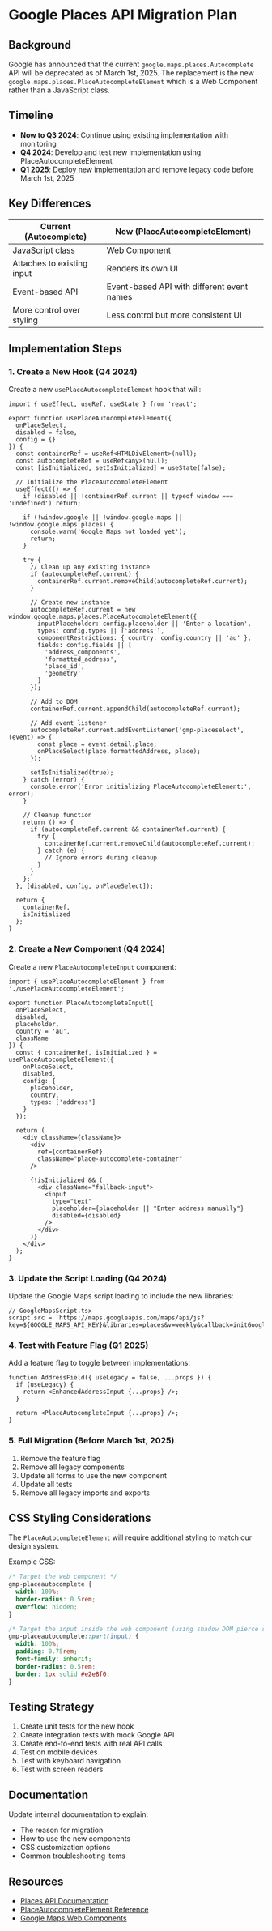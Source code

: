 # Google Places API Migration Plan

## Background

Google has announced that the current `google.maps.places.Autocomplete` API will be deprecated as of March 1st, 2025. The replacement is the new `google.maps.places.PlaceAutocompleteElement` which is a Web Component rather than a JavaScript class.

## Timeline

- **Now to Q3 2024**: Continue using existing implementation with monitoring
- **Q4 2024**: Develop and test new implementation using PlaceAutocompleteElement
- **Q1 2025**: Deploy new implementation and remove legacy code before March 1st, 2025

## Key Differences

| Current (Autocomplete) | New (PlaceAutocompleteElement) |
|------------------------|--------------------------------|
| JavaScript class | Web Component |
| Attaches to existing input | Renders its own UI |
| Event-based API | Event-based API with different event names |
| More control over styling | Less control but more consistent UI |

## Implementation Steps

### 1. Create a New Hook (Q4 2024)

Create a new `usePlaceAutocompleteElement` hook that will:

```tsx
import { useEffect, useRef, useState } from 'react';

export function usePlaceAutocompleteElement({
  onPlaceSelect,
  disabled = false,
  config = {}
}) {
  const containerRef = useRef<HTMLDivElement>(null);
  const autocompleteRef = useRef<any>(null);
  const [isInitialized, setIsInitialized] = useState(false);
  
  // Initialize the PlaceAutocompleteElement
  useEffect(() => {
    if (disabled || !containerRef.current || typeof window === 'undefined') return;
    
    if (!window.google || !window.google.maps || !window.google.maps.places) {
      console.warn('Google Maps not loaded yet');
      return;
    }
    
    try {
      // Clean up any existing instance
      if (autocompleteRef.current) {
        containerRef.current.removeChild(autocompleteRef.current);
      }
      
      // Create new instance
      autocompleteRef.current = new window.google.maps.places.PlaceAutocompleteElement({
        inputPlaceholder: config.placeholder || 'Enter a location',
        types: config.types || ['address'],
        componentRestrictions: { country: config.country || 'au' },
        fields: config.fields || [
          'address_components', 
          'formatted_address', 
          'place_id', 
          'geometry'
        ]
      });
      
      // Add to DOM
      containerRef.current.appendChild(autocompleteRef.current);
      
      // Add event listener
      autocompleteRef.current.addEventListener('gmp-placeselect', (event) => {
        const place = event.detail.place;
        onPlaceSelect(place.formattedAddress, place);
      });
      
      setIsInitialized(true);
    } catch (error) {
      console.error('Error initializing PlaceAutocompleteElement:', error);
    }
    
    // Cleanup function
    return () => {
      if (autocompleteRef.current && containerRef.current) {
        try {
          containerRef.current.removeChild(autocompleteRef.current);
        } catch (e) {
          // Ignore errors during cleanup
        }
      }
    };
  }, [disabled, config, onPlaceSelect]);
  
  return {
    containerRef,
    isInitialized
  };
}
```

### 2. Create a New Component (Q4 2024)

Create a new `PlaceAutocompleteInput` component:

```tsx
import { usePlaceAutocompleteElement } from './usePlaceAutocompleteElement';

export function PlaceAutocompleteInput({
  onPlaceSelect,
  disabled,
  placeholder,
  country = 'au',
  className
}) {
  const { containerRef, isInitialized } = usePlaceAutocompleteElement({
    onPlaceSelect,
    disabled,
    config: {
      placeholder,
      country,
      types: ['address']
    }
  });
  
  return (
    <div className={className}>
      <div 
        ref={containerRef} 
        className="place-autocomplete-container"
      />
      
      {!isInitialized && (
        <div className="fallback-input">
          <input 
            type="text" 
            placeholder={placeholder || "Enter address manually"} 
            disabled={disabled}
          />
        </div>
      )}
    </div>
  );
}
```

### 3. Update the Script Loading (Q4 2024)

Update the Google Maps script loading to include the new libraries:

```tsx
// GoogleMapsScript.tsx
script.src = `https://maps.googleapis.com/maps/api/js?key=${GOOGLE_MAPS_API_KEY}&libraries=places&v=weekly&callback=initGooglePlacesAutocomplete&loading=async`;
```

### 4. Test with Feature Flag (Q1 2025)

Add a feature flag to toggle between implementations:

```tsx
function AddressField({ useLegacy = false, ...props }) {
  if (useLegacy) {
    return <EnhancedAddressInput {...props} />;
  }
  
  return <PlaceAutocompleteInput {...props} />;
}
```

### 5. Full Migration (Before March 1st, 2025)

1. Remove the feature flag
2. Remove all legacy components
3. Update all forms to use the new component
4. Update all tests
5. Remove all legacy imports and exports

## CSS Styling Considerations

The `PlaceAutocompleteElement` will require additional styling to match our design system. 

Example CSS:

```css
/* Target the web component */
gmp-placeautocomplete {
  width: 100%;
  border-radius: 0.5rem;
  overflow: hidden;
}

/* Target the input inside the web component (using shadow DOM pierce selector) */
gmp-placeautocomplete::part(input) {
  width: 100%;
  padding: 0.75rem;
  font-family: inherit;
  border-radius: 0.5rem;
  border: 1px solid #e2e8f0;
}
```

## Testing Strategy

1. Create unit tests for the new hook
2. Create integration tests with mock Google API
3. Create end-to-end tests with real API calls
4. Test on mobile devices
5. Test with keyboard navigation
6. Test with screen readers

## Documentation

Update internal documentation to explain:
- The reason for migration
- How to use the new components
- CSS customization options
- Common troubleshooting items

## Resources

- [Places API Documentation](https://developers.google.com/maps/documentation/javascript/places)
- [PlaceAutocompleteElement Reference](https://developers.google.com/maps/documentation/javascript/reference/places-widget#PlaceAutocompleteElement)
- [Google Maps Web Components](https://developers.google.com/maps/documentation/javascript/web-components) 